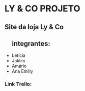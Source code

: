 <!DOCTYPE html>
<html lang="en">
<head>
    <meta charset="UTF-8">
    <meta http-equiv="X-UA-Compatible" content="IE=edge">
    <meta name="viewport" content="width=device-width, initial-scale=1.0">
   
</head>
<body>
   <h1> LY & CO PROJETO </h1>
    <h2>Site da loja Ly & Co</h2>
    <ul>
        <h2> integrantes:</h2>
    <li>Letícia</li>   
     <li>Jaklim</li>  
    <li>Amário</li> 
   <li>Ana Emilly</li> 
    </ul>
    <h3> Link Trello: </h3>
    <a href= "https://trello.com/invite/b/WlDPzGOp/ATTI488ef028dab7d66887062402a3e1b7bfB4EC9F84/🐺-grupo-wolves">
    </a>
</body>
</html>

